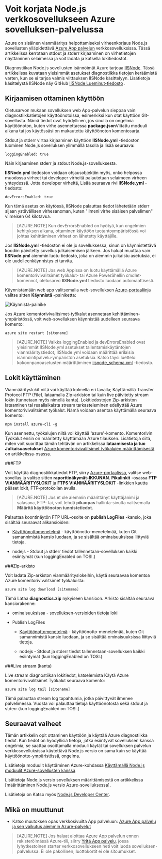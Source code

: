<properties
    pageTitle="Voit korjata Node.js verkkosovellukseen Azure sovelluksen-palvelussa"
    description="Opettele virheenkorjaus Node.js verkkosovellukseen Azure sovelluksen-palvelussa."
    tags="azure-portal"
    services="app-service\web"
    documentationCenter="nodejs"
    authors="rmcmurray"
    manager="wpickett"
    editor=""/>

<tags
    ms.service="app-service-web"
    ms.workload="web"
    ms.tgt_pltfrm="na"
    ms.devlang="nodejs"
    ms.topic="article"
    ms.date="08/11/2016"
    ms.author="robmcm"/>

# <a name="how-to-debug-a-nodejs-web-app-in-azure-app-service"></a>Voit korjata Node.js verkkosovellukseen Azure sovelluksen-palvelussa

Azure on sisäinen vianmääritys helpottamiseksi virheenkorjaus Node.js sovellusten ylläpidettävä [Azure App palvelun](http://go.microsoft.com/fwlink/?LinkId=529714) verkkosovelluksissa. Tässä artikkelissa kerrotaan stdout ja stderr kirjaaminen on virhetietojen näyttäminen selaimessa ja voit ladata ja katsella lokitiedostot.

Diagnostiikan Node.js sovellusten isännöimät Azure tarjoaa [IISNode]. Tässä artikkelissa kuvataan yleisimmät asetukset diagnostiikka tietojen keräämistä varten, kun se ei tarjoa valmis viittauksen IISNode käsittelyyn. Lisätietoja käsittelystä IISNode näy GitHub [IISNode Lueminut-tiedosto] .

<a id="enablelogging"></a>
## <a name="enable-logging"></a>Kirjaamisen ottaminen käyttöön

Oletusarvon mukaan sovelluksen web App-palvelun sieppaa vain diagnostiikkatietojen käyttöönotoissa, esimerkiksi kun otat käyttöön Git-sovellusta. Nämä tiedot ovat hyödyllinen, jos sinulla on ongelmia käyttöönoton, kuten virhe asennettaessa **package.json**Viitattu moduuli aikana tai jos käytössäsi on mukautettu käyttöönoton komentosarja.

Stdout ja stderr virtaa kirjaaminen käyttöön **IISNode.yml** -tiedoston luominen Node.js sovelluksen ylimmällä tasolla ja lisää seuraava:

    loggingEnabled: true

Näin kirjaaminen stderr ja stdout Node.js-sovelluksesta.

**IISNode.yml** tiedoston voidaan ohjausobjektiin myös, onko helpossa muodossa virheet tai developer virheitä palautetaan selaimeen virheen yhteydessä. Jotta developer virheitä, Lisää seuraava rivi **IISNode.yml** -tiedosto:

    devErrorsEnabled: true

Kun tämä asetus on käytössä, IISNode palauttaa tiedot lähetetään stderr sijaan ystävällisen virhesanoman, kuten "ilmeni virhe sisäisen palvelimen" viimeisen 64 kilotavua.

> [AZURE.NOTE] Kun devErrorsEnabled on hyötyä, kun ongelmien kehityksen aikana, ottaminen käyttöön tuotantoympäristössä voi johtaa kehittäminen virheet on lähetetty käyttäjille.

Jos **IISNode.yml** -tiedoston ei ole jo sovelluksessa, sinun on käynnistettävä koodiin päivitetty sovellus julkaisemisen jälkeen. Jos haluat muuttaa vain **IISNode.yml** aiemmin luotu tiedosto, joka on aiemmin julkaistu asetuksia, ei ole uudelleenkäynnistys ei tarvita.

> [AZURE.NOTE] Jos web Appissa on luotu käyttämällä Azure komentorivivalitsimet työkalut- tai Azure PowerShellin cmdlet-komennot, oletusarvo **IISNode.yml** tiedosto luodaan automaattisesti.

Käynnistämään web app valitsemalla web-sovelluksen [Azure-portaaliin](https://portal.azure.com)ja valitse sitten **Käynnistä** -painiketta:

![Käynnistä-painike][restart-button]

Jos Azure komentorivivalitsimet-työkalut asennetaan kehittäminen-ympäristössä, voit web-sovelluksen käynnistää uudelleen seuraava komento:

    azure site restart [sitename]

> [AZURE.NOTE] Vaikka loggingEnabled ja devErrorsEnabled ovat yleisimmät IISNode.yml asetukset tallentamiskäytäntöjen vianmääritystiedot, IISNode.yml voidaan määrittää erilaisia isännöintipalvelu-ympäristön asetuksia. Katso täysi luettelo kokoonpanoasetusten määrittäminen [iisnode_schema.xml](https://github.com/tjanczuk/iisnode/blob/master/src/config/iisnode_schema.xml) -tiedosto.

<a id="viewlogs"></a>
## <a name="accessing-logs"></a>Lokit käyttäminen

Vianmäärityslokit niitä voi käyttää kolmella eri tavalla; Käyttämällä Transfer Protocol FTP (File), lataamalla Zip-arkiston tai kuin live päivitetty stream lokin (tunnetaan myös nimellä kanta). Lokitiedostojen Zip-arkiston lataaminen tai reaaliaikaista stream tarkasteleminen edellyttää Azure komentorivivalitsimet työkalut. Nämä voidaan asentaa käyttämällä seuraava komento:

    npm install azure-cli -g

Kun asennettu, työkalujen niitä voi käyttää 'azure'-komento. Komentorivin Työkalut ensin on määritetty käyttämään Azure tilauksen. Lisätietoja siitä, miten voit suorittaa tämän tehtävän on artikkelissa **lataamisesta ja tuo Julkaisuasetukset** [Azure komentorivivalitsimet työkalujen määrittämisestä](../xplat-cli-connect.md) on artikkelissa-osassa.

###<a name="ftp"></a>FTP

Voit käyttää diagnostiikkatiedot FTP, siirry [Azure-portaalissa](https://portal.azure.com), valitse web-sovellus ja valitse sitten **raporttinäkymät-IKKUNAN**. **Pikalinkit** -osassa **FTP VIANMÄÄRITYSLOKIT** ja **FTPS VIANMÄÄRITYSLOKIT** -linkkien kautta pääset lokit, FTP-protokollan avulla.

> [AZURE.NOTE] Jos et ole aiemmin määrittänyt käyttäjänimi ja salasana, FTP- tai, voit tehdä **pikaopas** hallinta-sivulta valitsemalla **Määritä käyttöönoton tunnistetiedot**.

Palauttaa koontinäytön FTP URL-osoite on **publish LogFiles** -kansio, joka sisältää seuraavat alikansioiden:

* [Käyttöönottomenetelmä](web-sites-deploy.md) - käyttöönotto-menetelmää, kuten Git samannimistä kansio luodaan, ja se sisältää ominaisuuksissa liittyviä tietoja.

* nodejs - Stdout ja stderr tiedot tallennetaan-sovelluksen kaikki esiintymät (kun loggingEnabled on TOSI.)

###<a name="zip-archive"></a>Zip-arkisto

Voit ladata Zip-arkiston vianmäärityslokeihin, käytä seuraavaa komentoa Azure komentorivivalitsimet työkaluista:

    azure site log download [sitename]

Tämä Lataa **diagnostics.zip** nykyiseen kansioon. Arkisto sisältää seuraava kansiorakenne:

* ominaisuuksissa - sovelluksen-versioiden tietoja loki

* Publish LogFiles

    * [Käyttöönottomenetelmä](web-sites-deploy.md) - käyttöönotto-menetelmää, kuten Git samannimistä kansio luodaan, ja se sisältää ominaisuuksissa liittyviä tietoja.

    * nodejs - Stdout ja stderr tiedot tallennetaan-sovelluksen kaikki esiintymät (kun loggingEnabled on TOSI.)

###<a name="live-stream-tail"></a>Live stream (kanta)

Live stream diagnostiikan lokitiedot, katselemista Käytä Azure komentorivivalitsimet Työkalut seuraava komento:

    azure site log tail [sitename]

Tämä palauttaa stream log tapahtumia, jotka päivittyvät ilmenee palvelimessa. Vuosta voi palauttaa tietoja käyttöönotosta sekä stdout ja stderr (kun loggingEnabled on TOSI.)

<a id="nextsteps"></a>
## <a name="next-steps"></a>Seuraavat vaiheet

Tämän artikkelin opit ottaminen käyttöön ja käyttää Azure diagnostiikka tiedot. Kun tiedot on hyödyllisiä tietoja, jotka esiintyvät sovelluksen kanssa ongelmia, se saattaa osoittamalla moduuli käytät tai sovelluksen palvelun verkkosovelluksissa käytettävä Node.js versio on sama kuin se käyttää käyttöönotto-ympäristössä, ongelma.

Lisätietoja moduulit käyttäminen Azure-kohdassa [Käyttämällä Node.js moduulit Azure-sovellusten kanssa](../nodejs-use-node-modules-azure-apps.md).

Lisätietoja Node.js versio sovelluksen määrittämisestä on artikkelissa [määrittäminen Node.js versio Azure-sovelluksessa].

Lisätietoja on Katso myös [Node.js Developer Center](/develop/nodejs/).

## <a name="whats-changed"></a>Mikä on muuttunut
* Katso muutoksen opas verkkosivuilta App palveluun: [Azure App palvelu ja sen vaikutus aiemmin Azure-palvelut](http://go.microsoft.com/fwlink/?LinkId=529714)

>[AZURE.NOTE] Jos haluat aloittaa Azure App palvelun ennen rekisteröimässä Azure-tili, siirry [Yritä App palvelu](http://go.microsoft.com/fwlink/?LinkId=523751), jossa lyhytkestoinen starter verkkosovellukseen heti voit luoda sovelluksen-palvelussa. Ei ole pakollinen; luottokortit ei ole sitoumukset.

[IISNode]: https://github.com/tjanczuk/iisnode
[IISNode Lueminut-tiedosto]: https://github.com/tjanczuk/iisnode#readme
[How to Use The Azure Command-Line Interface]: ../xplat-cli-install.md
[Using Node.js Modules with Azure Applications]: ../nodejs-use-node-modules-azure-apps.md
[Node.js-versio, joka määrittää Azure-sovelluksessa]: ../nodejs-specify-node-version-azure-apps.md

[restart-button]: ./media/web-sites-nodejs-debug/restartbutton.png
 
